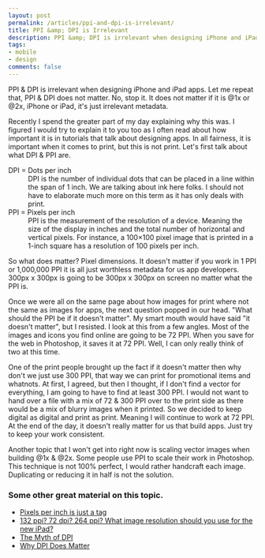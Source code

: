 ```yaml
---
layout: post
permalink: /articles/ppi-and-dpi-is-irrelevant/
title: PPI &amp; DPI is Irrelevant
description: PPI &amp; DPI is irrelevant when designing iPhone and iPad apps. Let me repeat that, PPI &amp; DPI do not matter. No, stop it. It does not matter if it is @1x or @2x, iPhone or iPad, it's just irrelevant metadata.
tags:
- mobile
- design
comments: false
---
```


<p>PPI &amp; DPI is irrelevant when designing iPhone and iPad apps. Let me repeat that, PPI &amp; DPI does not matter. No, stop it. It does not matter if it is @1x or @2x, iPhone or iPad, it's just irrelevant metadata.</p>
<p>Recently I spend the greater part of my day explaining why this was. I figured I would try to explain it to you too as I often read about how important it is in tutorials that talk about designing apps. In all fairness, it is important when it comes to print, but this is not print. Let's first talk about what DPI &amp; PPI are.</p>
<dl>
    <dt>DPI = Dots per inch</dt>
    <dd>DPI is the number of individual dots that can be placed in a line within the span of 1 inch. We are talking about ink here folks.  I should not have to elaborate much more on this term as it has only deals with print.</dd>
    <dt>PPI = Pixels per inch</dt>
    <dd>PPI is the measurement of the resolution of a device. Meaning the size of the display in inches and the total number of horizontal and vertical pixels. For instance, a 100×100 pixel image that is printed in a 1-inch square has a resolution of 100 pixels per inch.</dd>
</dl>
<p>So what does matter? Pixel dimensions. It doesn't matter if you work in 1 PPI or 1,000,000 PPI it is all just worthless metadata for us app developers. 300px x 300px is going to be 300px x 300px on screen no matter what the PPI is.</p>
<p>Once we were all on the same page about how images for print where not the same as images for apps, the next question popped in our head. "What should the PPI be if it doesn't matter". My smart mouth would have said "it doesn't matter", but I resisted. I look at this from a few angles. Most of the images and icons you find online are going to be 72 PPI. When you save for the web in Photoshop, it saves it at 72 PPI. Well, I can only really think of two at this time.</p>
<p>One of the print people brought up the fact if it doesn't matter then why don't we just use 300 PPI, that way we can print for promotional items and whatnots. At first, I agreed, but then I thought, if I don't find a vector for everything, I am going to have to find at least 300 PPI. I would not want to hand over a file with a mix of 72 &amp; 300 PPI over to the print side as there would be a mix of blurry images when it printed. So we decided to keep digital as digital and print as print. Meaning I will continue to work at 72 PPI. At the end of the day, it doesn't really matter for us that build apps. Just try to keep your work consistent.</p>
<p>Another topic that I won't get into right now is scaling vector images when building @1x &amp; @2x. Some people use PPI to scale their work in Photoshop. This technique is not 100% perfect, I would rather handcraft each image. Duplicating or reducing it in half is not the solution. </p>
<h3>Some other great material on this topic.</h3>
<ul>
    <li><a href="http://bjango.com/articles/ppiisatag/">Pixels per inch is just a tag</a></li>
    <li><a href="http://www.planetquark.com/2012/03/14/132-ppi-72-dpi-264-ppi-what-image-resolution-should-you-use-the-for-new-ipad/">132 ppi? 72 dpi? 264 ppi? What image resolution should you use for the new iPad?</a></li>
    <li><a href="http://www.webdesignerdepot.com/2010/02/the-myth-of-dpi/">The Myth of DPI</a></li>
    <li><a href="http://blog.fotolibra.com/?p=309">Why DPI Does Matter</a></li>
</ul>
